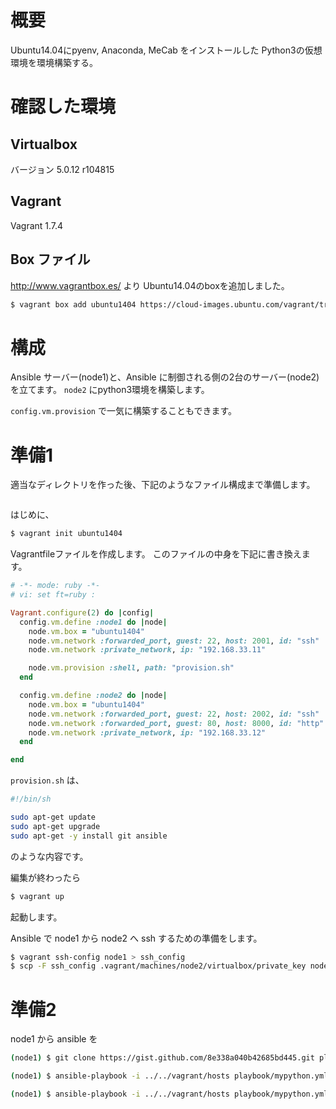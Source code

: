 # 概要

Ubuntu14.04にpyenv, Anaconda, MeCab をインストールした Python3の仮想環境を環境構築する。

# 確認した環境

## Virtualbox

バージョン 5.0.12 r104815

## Vagrant

Vagrant 1.7.4

## Box ファイル

http://www.vagrantbox.es/ より Ubuntu14.04のboxを追加しました。

```sh
$ vagrant box add ubuntu1404 https://cloud-images.ubuntu.com/vagrant/trusty/current/trusty-server-cloudimg-amd64-vagrant-disk1.box
```

# 構成

Ansible サーバー(node1)と、Ansible に制御される側の2台のサーバー(node2)を立てます。
`node2` にpython3環境を構築します。

`config.vm.provision` で一気に構築することもできます。

# 準備1

適当なディレクトリを作った後、下記のようなファイル構成まで準備します。
```sh

```

はじめに、

```sh
$ vagrant init ubuntu1404
```
Vagrantfileファイルを作成します。
このファイルの中身を下記に書き換えます。

```ruby
# -*- mode: ruby -*-
# vi: set ft=ruby :

Vagrant.configure(2) do |config|
  config.vm.define :node1 do |node|
    node.vm.box = "ubuntu1404"
    node.vm.network :forwarded_port, guest: 22, host: 2001, id: "ssh"
    node.vm.network :private_network, ip: "192.168.33.11"

    node.vm.provision :shell, path: "provision.sh"
  end

  config.vm.define :node2 do |node|
    node.vm.box = "ubuntu1404"
    node.vm.network :forwarded_port, guest: 22, host: 2002, id: "ssh"
    node.vm.network :forwarded_port, guest: 80, host: 8000, id: "http"
    node.vm.network :private_network, ip: "192.168.33.12"
  end

end
```

`provision.sh` は、
```sh
#!/bin/sh

sudo apt-get update
sudo apt-get upgrade
sudo apt-get -y install git ansible
```
のような内容です。

編集が終わったら
```sh
$ vagrant up
```
起動します。

Ansible で node1 から node2 へ ssh するための準備をします。
```sh
$ vagrant ssh-config node1 > ssh_config
$ scp -F ssh_config .vagrant/machines/node2/virtualbox/private_key node1:.ssh/id_rsa
```

# 準備2

node1 から ansible を

```sh
(node1) $ git clone https://gist.github.com/8e338a040b42685bd445.git playbook

(node1) $ ansible-playbook -i ../../vagrant/hosts playbook/mypython.yml --check

(node1) $ ansible-playbook -i ../../vagrant/hosts playbook/mypython.yml
```





